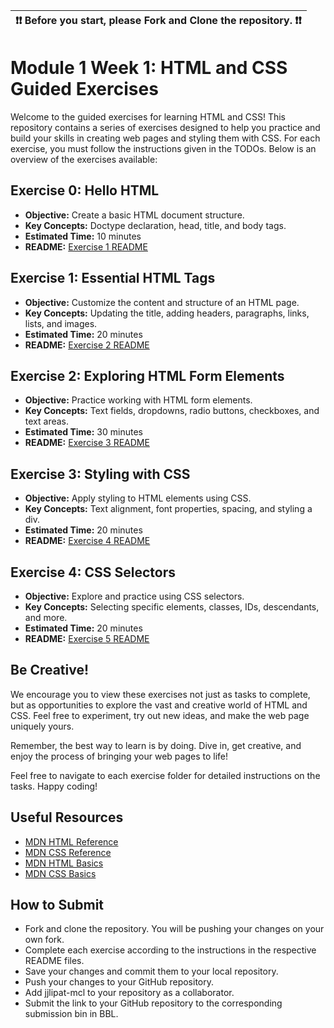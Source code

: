 | ❗️❗️  Before you start, please **Fork** and **Clone** the repository. ❗️❗️|
|-----------------------------------------|

# Module 1 Week 1: HTML and CSS Guided Exercises

Welcome to the guided exercises for learning HTML and CSS! This repository contains a series of exercises designed to help you practice and build your skills in creating web pages and styling them with CSS. For each exercise, you must follow the instructions given in the TODOs. Below is an overview of the exercises available:

## Exercise 0: Hello HTML

- **Objective:** Create a basic HTML document structure.
- **Key Concepts:** Doctype declaration, head, title, and body tags.
- **Estimated Time:**  10 minutes
- **README:** [Exercise 1 README](0.%20Hello%20HTML/README.md)

## Exercise 1: Essential HTML Tags

- **Objective:** Customize the content and structure of an HTML page.
- **Key Concepts:** Updating the title, adding headers, paragraphs, links, lists, and images.
- **Estimated Time:**  20 minutes
- **README:** [Exercise 2 README](1.%20Essential%20HTML%20Tags/README.md)

## Exercise 2: Exploring HTML Form Elements

- **Objective:** Practice working with HTML form elements.
- **Key Concepts:** Text fields, dropdowns, radio buttons, checkboxes, and text areas.
- **Estimated Time:**  30 minutes
- **README:** [Exercise 3 README](2.%20Exploring%20HTML%20Form%20Elements/README.md)

## Exercise 3: Styling with CSS

- **Objective:** Apply styling to HTML elements using CSS.
- **Key Concepts:** Text alignment, font properties, spacing, and styling a div.
- **Estimated Time:**  20 minutes
- **README:** [Exercise 4 README](3.%20Styling%20with%20CSS/README.md)

## Exercise 4: CSS Selectors

- **Objective:** Explore and practice using CSS selectors.
- **Key Concepts:** Selecting specific elements, classes, IDs, descendants, and more.
- **Estimated Time:**  20 minutes
- **README:** [Exercise 5 README](4.%20CSS%20Selectors/README.md)

## Be Creative!

We encourage you to view these exercises not just as tasks to complete, but as opportunities to explore the vast and creative world of HTML and CSS. Feel free to experiment, try out new ideas, and make the web page uniquely yours.

Remember, the best way to learn is by doing. Dive in, get creative, and enjoy the process of bringing your web pages to life!

Feel free to navigate to each exercise folder for detailed instructions on the tasks. Happy coding!

## Useful Resources

- [MDN HTML Reference](https://developer.mozilla.org/en-US/docs/Web/HTML/Reference)
- [MDN CSS Reference](https://developer.mozilla.org/en-US/docs/Web/CSS/Reference)
- [MDN HTML Basics](https://developer.mozilla.org/en-US/docs/Learn/Getting_started_with_the_web/HTML_basics)
- [MDN CSS Basics](https://developer.mozilla.org/en-US/docs/Learn/Getting_started_with_the_web/CSS_basics)

## How to Submit

- Fork and clone the repository. You will be pushing your changes on your own fork.
- Complete each exercise according to the instructions in the respective README files.
- Save your changes and commit them to your local repository.
- Push your changes to your GitHub repository.
- Add jjlipat-mcl to your repository as a collaborator.
- Submit the link to your GitHub repository to the corresponding submission bin in BBL.
